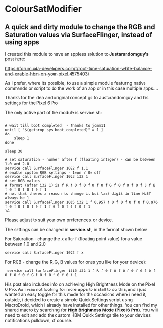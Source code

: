# ColourSatModifier

## A quick and dirty module to change the RGB and Saturation values via SurfaceFlinger, instead of using apps

I created this module to have an appless solution to **Justarandomguy's** post here:

https://forum.xda-developers.com/t/root-tune-saturation-white-balance-and-enable-hbm-on-your-pixel.4575403/

As i prefer, where its possible, to use a simple module featuring native commands or script to do the work of 
an app or in this case multiple apps....

Thanks for the idea and original concept go to Justarandomguy and his settings for the Pixel 6 Pro

The only active part of the module is service.sh:

```(#!/system/bin/sh

# wait till boot completed  - thanks to jcmm11
until [ "$(getprop sys.boot_completed)" = 1 ]
do
	sleep 1
done

sleep 30

# set saturation - number after f (floating integer) - can be between 1.0 and 2.0
service call SurfaceFlinger 1022 f 1.1
# enable custom RGB settings - 1=on / 0= off
service call SurfaceFlinger 1023 i32 1
# set RGB values
# format (after i32 1) is f R f 0 f 0 f 0 f 0 f G f 0 f 0 f 0 f 0 f B f 0 f 0 f 0 f 0 f 1
# not that theres a reason to change it but last digit in line MUST always be 1
service call SurfaceFlinger 1015 i32 1 f 0.957 f 0 f 0 f 0 f 0 f 0.976 f 0 f 0 f 0 f 0 f 1 f 0 f 0 f 0 f 0 f 1
)&
```

Please adjust to suit your own preferences, or device.

The settings can be changed in **service.sh**, in the format shown below 

For Saturation - change the x after f (floating point value) for a value between 1.0 and 2.0

```service call SurfaceFlinger 1022 f x```

For RGB - change the R, G, B values for ones you like for your device):

``` service call SurfaceFlinger 1015 i32 1 f R f 0 f 0 f 0 f 0 f G f 0 f 0 f 0 f 0 f G f 0 f 0 f 0 f 0 f 1```

His post also includes info on achieving High Brightness Mode on the Pixel 6 Pro. As i was not looking for more apps to install to do this, and i just wanted an easy toggle for this mode for the occasions where i need it, outside, i decided to create a simple Quick Settings script using MacroDroid, which i already have installed for other things. You can find my shared macro by searching for **High Brightness Mode (Pixel 6 Pro)**. You will need to edit and add the custom HBM Quick Settings tile to your devices notifications pulldown, of course.

